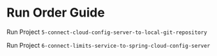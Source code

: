 <h1>Run Order Guide</h1>

Run Project `5-connect-cloud-config-server-to-local-git-repository`

Run Project `6-connect-limits-service-to-spring-cloud-config-server`